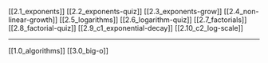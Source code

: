 [[2.1_exponents]]
[[2.2_exponents-quiz]]
[[2.3_exponents-grow]]
[[2.4_non-linear-growth]]
[[2.5_logarithms]]
[[2.6_logarithm-quiz]]
[[2.7_factorials]]
[[2.8_factorial-quiz]]
[[2.9_c1_exponential-decay]]
[[2.10_c2_log-scale]]

---
[[1.0_algorithms]]
[[3.0_big-o]]

